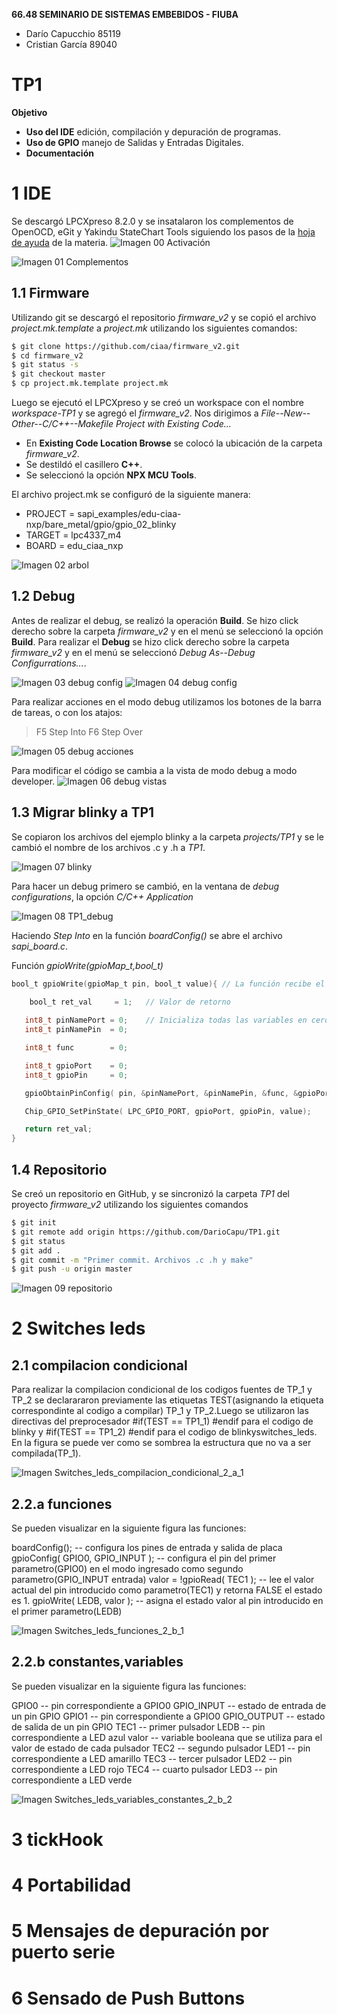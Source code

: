 **66.48 SEMINARIO DE SISTEMAS EMBEBIDOS - FIUBA**
- Darío Capucchio 85119
- Cristian García 89040
# TP1
**Objetivo**
- **Uso del IDE** edición, compilación y depuración de programas.
- **Uso de GPIO** manejo de Salidas y Entradas Digitales.
- **Documentación**
# 1 IDE
Se descargó LPCXpreso 8.2.0 y se insatalaron los complementos de OpenOCD, eGit y Yakindu StateChart Tools siguiendo los pasos de la [hoja de ayuda](https://campus.fi.uba.ar/pluginfile.php/307047/mod_resource/content/5/Sistemas_Embebidos-2019_2doC-Instalacion_de_Herramientas-Cruz.pdf) de la materia.
![Imagen 00 Activación](https://raw.githubusercontent.com/DarioCapu/TP1/master/Imagenes/00_Instalacion_Activacion.png)

![Imagen 01 Complementos](https://raw.githubusercontent.com/DarioCapu/TP1/master/Imagenes/01_Complementos.png)

## 1.1 Firmware
Utilizando git se descargó el repositorio *firmware_v2* y se copió el archivo *project.mk.template* a *project.mk* utilizando los siguientes comandos:
```sh
$ git clone https://github.com/ciaa/firmware_v2.git
$ cd firmware_v2
$ git status -s
$ git checkout master
$ cp project.mk.template project.mk
```

Luego se ejecutó el LPCXpreso y se creó un workspace con el nombre *workspace-TP1* y se agregó el *firmware_v2*. Nos dirigimos a *File--New--Other--C/C++--Makefile Project with Existing Code...*
- En **Existing Code Location Browse** se colocó la ubicación de la carpeta *firmware_v2*.
- Se destildó el casillero **C++**.
- Se seleccionó la opción **NPX MCU Tools**.

El archivo project.mk se configuró de la siguiente manera:
- PROJECT = sapi_examples/edu-ciaa-nxp/bare_metal/gpio/gpio_02_blinky
- TARGET = lpc4337_m4
- BOARD = edu_ciaa_nxp

![Imagen 02 arbol](https://raw.githubusercontent.com/DarioCapu/TP1/master/Imagenes/02_firmware_v2.png)

## 1.2 Debug
Antes de realizar el debug, se realizó la operación **Build**. Se hizo click derecho sobre la carpeta *firmware_v2* y en el menú se seleccionó la opción **Build**.
Para realizar el **Debug** se hizo click derecho sobre la carpeta *firmware_v2* y en el menú se seleccionó *Debug As--Debug Configurrations...*.

![Imagen 03 debug config](https://raw.githubusercontent.com/DarioCapu/TP1/master/Imagenes/03_debug_config_1.png)
![Imagen 04 debug config](https://raw.githubusercontent.com/DarioCapu/TP1/master/Imagenes/04_debug_config_2.png)

Para realizar acciones en el modo debug utilizamos los botones de la barra de tareas, o con los atajos:
 > F5 Step Into
 > F6 Step Over

![Imagen 05 debug acciones](https://raw.githubusercontent.com/DarioCapu/TP1/master/Imagenes/05_debug_acciones.png)

Para modificar el código se cambia a la vista de modo debug a modo developer.
![Imagen 06 debug vistas](https://raw.githubusercontent.com/DarioCapu/TP1/master/Imagenes/06_debug_vistas.png)

## 1.3 Migrar blinky a TP1
Se copiaron los archivos del ejemplo blinky a la carpeta *projects/TP1* y se le cambió el nombre de los archivos .c y .h a *TP1*. 

![Imagen 07 blinky](https://raw.githubusercontent.com/DarioCapu/TP1/master/Imagenes/07_blinky_TP1.png)

Para hacer un debug primero se cambió, en la ventana de *debug configurations*, la opción *C/C++ Application*

![Imagen 08 TP1_debug](https://raw.githubusercontent.com/DarioCapu/TP1/master/Imagenes/08_TP1_debug.png)

Haciendo *Step Into* en la función *boardConfig()* se abre el archivo *sapi_board.c*.

Función *gpioWrite(gpioMap_t,bool_t)*
```C
bool_t gpioWrite(gpioMap_t pin, bool_t value){ // La función recibe el pin y el estado
    
    bool_t ret_val     = 1;   // Valor de retorno

   int8_t pinNamePort = 0;    // Inicializa todas las variables en cero
   int8_t pinNamePin  = 0;

   int8_t func        = 0;

   int8_t gpioPort    = 0;
   int8_t gpioPin     = 0;

   gpioObtainPinConfig( pin, &pinNamePort, &pinNamePin, &func, &gpioPort, &gpioPin );

   Chip_GPIO_SetPinState( LPC_GPIO_PORT, gpioPort, gpioPin, value);

   return ret_val;
}
```

## 1.4 Repositorio
Se creó un repositorio en GitHub, y se sincronizó la carpeta *TP1* del proyecto *firmware_v2* utilizando los siguientes comandos
```sh
$ git init
$ git remote add origin https://github.com/DarioCapu/TP1.git
$ git status
$ git add .
$ git commit -m "Primer commit. Archivos .c .h y make"
$ git push -u origin master
```
![Imagen 09 repositorio](https://raw.githubusercontent.com/DarioCapu/TP1/master/Imagenes/09_repositorio.png)

# 2 Switches leds

## 2.1 compilacion condicional

Para realizar la compilacion condicional de los codigos fuentes de TP_1 y TP_2 se declarararon previamente las etiquetas TEST(asignando la etiqueta correspondinte al codigo a compilar) TP_1 y TP_2.Luego se utilizaron las directivas del preprocesador #if(TEST == TP1_1) #endif para el codigo de blinky y #if(TEST == TP1_2) #endif para el codigo de blinkyswitches_leds.
En la figura se puede ver como se sombrea la estructura que no va a ser compilada(TP_1).

![Imagen Switches_leds_compilacion_condicional_2_a_1](https://raw.githubusercontent.com/DarioCapu/TP1/master/Imagenes/Switches_leds_compilacion_condicional_2_a_1.png)

## 2.2.a funciones

Se pueden visualizar en la siguiente figura las funciones:

boardConfig(); -- configura los pines de entrada y salida de placa
gpioConfig( GPIO0, GPIO_INPUT ); -- configura el pin del primer parametro(GPIO0) en el modo ingresado como segundo parametro(GPIO_INPUT entrada)
valor = !gpioRead( TEC1 ); -- lee el valor actual del pin introducido como parametro(TEC1) y retorna FALSE el estado es 1.
gpioWrite( LEDB, valor ); -- asigna el estado valor al pin introducido en el primer parametro(LEDB)

![Imagen Switches_leds_funciones_2_b_1](https://raw.githubusercontent.com/DarioCapu/TP1/master/Imagenes/Switches_leds_funciones_2_b_1.png)

## 2.2.b constantes,variables

Se pueden visualizar en la siguiente figura las funciones:

GPIO0        -- pin correspondiente a GPIO0
GPIO_INPUT   -- estado de entrada de un pin GPIO
GPIO1        -- pin correspondiente a GPIO0
GPIO_OUTPUT  -- estado de salida de un pin GPIO
TEC1         -- primer pulsador
LEDB         -- pin correspondiente a LED azul
valor        -- variable booleana que se utiliza para el valor de estado de cada pulsador
TEC2         -- segundo pulsador
LED1         -- pin correspondiente a LED amarillo
TEC3         -- tercer pulsador
LED2         -- pin correspondiente a LED rojo
TEC4         -- cuarto pulsador
LED3         -- pin correspondiente a LED verde



![Imagen Switches_leds_variables_constantes_2_b_2](https://raw.githubusercontent.com/DarioCapu/TP1/master/Imagenes/Switches_leds_variables_constantes_2_b_2.png)


# 3 tickHook

# 4 Portabilidad

# 5 Mensajes de depuración por puerto serie

# 6 Sensado de Push Buttons
